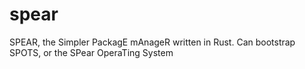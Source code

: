 # spear
SPEAR, the Simpler PackagE mAnageR written in Rust. Can bootstrap SPOTS, or the SPear OperaTing System
